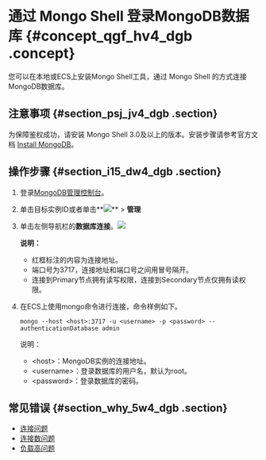 # 通过 Mongo Shell 登录MongoDB数据库 {#concept_qgf_hv4_dgb .concept}

您可以在本地或ECS上安装Mongo Shell工具，通过 Mongo Shell 的方式连接MongoDB数据库。

## 注意事项 {#section_psj_jv4_dgb .section}

为保障鉴权成功，请安装 Mongo Shell 3.0及以上的版本。安装步骤请参考官方文档 [Install MongoDB](https://docs.mongodb.com/v3.4/installation/)。

## 操作步骤 {#section_i15_dw4_dgb .section}

1.  登录[MongoDB管理控制台](https://mongodb.console.aliyun.com)。
2.  单击目标实例ID或者单击**![](http://static-aliyun-doc.oss-cn-hangzhou.aliyuncs.com/assets/img/6723/154501370813851_zh-CN.png)** \> **管理**
3.  单击左侧导航栏的**数据库连接**。![](http://static-aliyun-doc.oss-cn-hangzhou.aliyuncs.com/assets/img/6675/154501370831535_zh-CN.png)

    **说明：** 

    -   红框标注的内容为连接地址。
    -   端口号为3717，连接地址和端口号之间用冒号隔开。
    -   连接到Primary节点拥有读写权限，连接到Secondary节点仅拥有读权限。
4.  在ECS上使用mongo命令进行连接，命令样例如下。

    ```
    mongo --host <host>:3717 -u <username> -p <password> --authenticationDatabase admin
    ```

    说明：

    -   <host\>：MongoDB实例的连接地址。
    -   <username\>：登录数据库的用户名，默认为root。
    -   <password\>：登录数据库的密码。

## 常见错误 {#section_why_5w4_dgb .section}

-   [连接问题](https://www.alibabacloud.com/help/zh/doc-detail/61100.htm)
-   [连接数问题](https://www.alibabacloud.com/help/zh/doc-detail/61114.htm)
-   [负载高问题](https://www.alibabacloud.com/help/zh/doc-detail/61149.htm)


